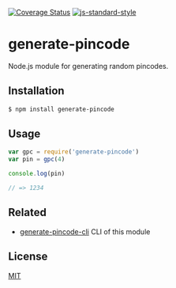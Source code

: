 [![Coverage Status](https://coveralls.io/repos/zrrrzzt/generate-pincode/badge.svg?branch=master&service=github)](https://coveralls.io/github/zrrrzzt/generate-pincode?branch=master)
[![js-standard-style](https://img.shields.io/badge/code%20style-standard-brightgreen.svg?style=flat)](https://github.com/feross/standard)

# generate-pincode

Node.js module for generating random pincodes.

## Installation

```sh
$ npm install generate-pincode
```
## Usage

```JavaScript
var gpc = require('generate-pincode')
var pin = gpc(4)

console.log(pin)

// => 1234
```

## Related

- [generate-pincode-cli](https://github.com/zrrrzzt/generate-pincode-cli) CLI of this module


## License

[MIT](LICENSE)
